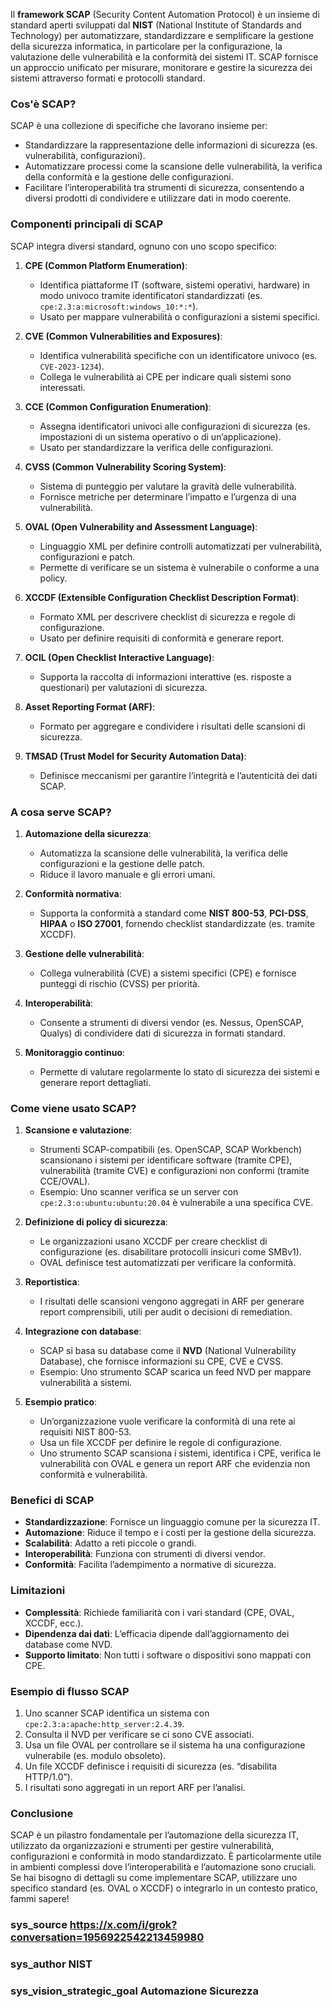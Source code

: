 Il **framework SCAP** (Security Content Automation Protocol) è un insieme di standard aperti sviluppati dal **NIST** (National Institute of Standards and Technology) per automatizzare, standardizzare e semplificare la gestione della sicurezza informatica, in particolare per la configurazione, la valutazione delle vulnerabilità e la conformità dei sistemi IT. SCAP fornisce un approccio unificato per misurare, monitorare e gestire la sicurezza dei sistemi attraverso formati e protocolli standard.

### **Cos'è SCAP?**
SCAP è una collezione di specifiche che lavorano insieme per:
- Standardizzare la rappresentazione delle informazioni di sicurezza (es. vulnerabilità, configurazioni).
- Automatizzare processi come la scansione delle vulnerabilità, la verifica della conformità e la gestione delle configurazioni.
- Facilitare l’interoperabilità tra strumenti di sicurezza, consentendo a diversi prodotti di condividere e utilizzare dati in modo coerente.

### **Componenti principali di SCAP**
SCAP integra diversi standard, ognuno con uno scopo specifico:
1. **CPE (Common Platform Enumeration)**:
   - Identifica piattaforme IT (software, sistemi operativi, hardware) in modo univoco tramite identificatori standardizzati (es. `cpe:2.3:a:microsoft:windows_10:*:*`).
   - Usato per mappare vulnerabilità o configurazioni a sistemi specifici.

2. **CVE (Common Vulnerabilities and Exposures)**:
   - Identifica vulnerabilità specifiche con un identificatore univoco (es. `CVE-2023-1234`).
   - Collega le vulnerabilità ai CPE per indicare quali sistemi sono interessati.

3. **CCE (Common Configuration Enumeration)**:
   - Assegna identificatori univoci alle configurazioni di sicurezza (es. impostazioni di un sistema operativo o di un’applicazione).
   - Usato per standardizzare la verifica delle configurazioni.

4. **CVSS (Common Vulnerability Scoring System)**:
   - Sistema di punteggio per valutare la gravità delle vulnerabilità.
   - Fornisce metriche per determinare l’impatto e l’urgenza di una vulnerabilità.

5. **OVAL (Open Vulnerability and Assessment Language)**:
   - Linguaggio XML per definire controlli automatizzati per vulnerabilità, configurazioni e patch.
   - Permette di verificare se un sistema è vulnerabile o conforme a una policy.

6. **XCCDF (Extensible Configuration Checklist Description Format)**:
   - Formato XML per descrivere checklist di sicurezza e regole di configurazione.
   - Usato per definire requisiti di conformità e generare report.

7. **OCIL (Open Checklist Interactive Language)**:
   - Supporta la raccolta di informazioni interattive (es. risposte a questionari) per valutazioni di sicurezza.

8. **Asset Reporting Format (ARF)**:
   - Formato per aggregare e condividere i risultati delle scansioni di sicurezza.

9. **TMSAD (Trust Model for Security Automation Data)**:
   - Definisce meccanismi per garantire l’integrità e l’autenticità dei dati SCAP.

### **A cosa serve SCAP?**
1. **Automazione della sicurezza**:
   - Automatizza la scansione delle vulnerabilità, la verifica delle configurazioni e la gestione delle patch.
   - Riduce il lavoro manuale e gli errori umani.

2. **Conformità normativa**:
   - Supporta la conformità a standard come **NIST 800-53**, **PCI-DSS**, **HIPAA** o **ISO 27001**, fornendo checklist standardizzate (es. tramite XCCDF).

3. **Gestione delle vulnerabilità**:
   - Collega vulnerabilità (CVE) a sistemi specifici (CPE) e fornisce punteggi di rischio (CVSS) per priorità.

4. **Interoperabilità**:
   - Consente a strumenti di diversi vendor (es. Nessus, OpenSCAP, Qualys) di condividere dati di sicurezza in formati standard.

5. **Monitoraggio continuo**:
   - Permette di valutare regolarmente lo stato di sicurezza dei sistemi e generare report dettagliati.

### **Come viene usato SCAP?**
1. **Scansione e valutazione**:
   - Strumenti SCAP-compatibili (es. OpenSCAP, SCAP Workbench) scansionano i sistemi per identificare software (tramite CPE), vulnerabilità (tramite CVE) e configurazioni non conformi (tramite CCE/OVAL).
   - Esempio: Uno scanner verifica se un server con `cpe:2.3:o:ubuntu:ubuntu:20.04` è vulnerabile a una specifica CVE.

2. **Definizione di policy di sicurezza**:
   - Le organizzazioni usano XCCDF per creare checklist di configurazione (es. disabilitare protocolli insicuri come SMBv1).
   - OVAL definisce test automatizzati per verificare la conformità.

3. **Reportistica**:
   - I risultati delle scansioni vengono aggregati in ARF per generare report comprensibili, utili per audit o decisioni di remediation.

4. **Integrazione con database**:
   - SCAP si basa su database come il **NVD** (National Vulnerability Database), che fornisce informazioni su CPE, CVE e CVSS.
   - Esempio: Uno strumento SCAP scarica un feed NVD per mappare vulnerabilità a sistemi.

5. **Esempio pratico**:
   - Un’organizzazione vuole verificare la conformità di una rete ai requisiti NIST 800-53.
   - Usa un file XCCDF per definire le regole di configurazione.
   - Uno strumento SCAP scansiona i sistemi, identifica i CPE, verifica le vulnerabilità con OVAL e genera un report ARF che evidenzia non conformità e vulnerabilità.

### **Benefici di SCAP**
- **Standardizzazione**: Fornisce un linguaggio comune per la sicurezza IT.
- **Automazione**: Riduce il tempo e i costi per la gestione della sicurezza.
- **Scalabilità**: Adatto a reti piccole o grandi.
- **Interoperabilità**: Funziona con strumenti di diversi vendor.
- **Conformità**: Facilita l’adempimento a normative di sicurezza.

### **Limitazioni**
- **Complessità**: Richiede familiarità con i vari standard (CPE, OVAL, XCCDF, ecc.).
- **Dipendenza dai dati**: L’efficacia dipende dall’aggiornamento dei database come NVD.
- **Supporto limitato**: Non tutti i software o dispositivi sono mappati con CPE.

### **Esempio di flusso SCAP**
1. Uno scanner SCAP identifica un sistema con `cpe:2.3:a:apache:http_server:2.4.39`.
2. Consulta il NVD per verificare se ci sono CVE associati.
3. Usa un file OVAL per controllare se il sistema ha una configurazione vulnerabile (es. modulo obsoleto).
4. Un file XCCDF definisce i requisiti di sicurezza (es. “disabilita HTTP/1.0”).
5. I risultati sono aggregati in un report ARF per l’analisi.

### **Conclusione**
SCAP è un pilastro fondamentale per l’automazione della sicurezza IT, utilizzato da organizzazioni e strumenti per gestire vulnerabilità, configurazioni e conformità in modo standardizzato. È particolarmente utile in ambienti complessi dove l’interoperabilità e l’automazione sono cruciali. Se hai bisogno di dettagli su come implementare SCAP, utilizzare uno specifico standard (es. OVAL o XCCDF) o integrarlo in un contesto pratico, fammi sapere!

### sys_source https://x.com/i/grok?conversation=1956922542213459980
### sys_author NIST
### sys_vision_strategic_goal Automazione Sicurezza
